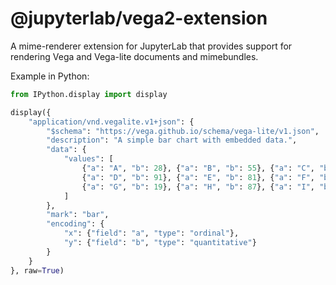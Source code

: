 # @jupyterlab/vega2-extension

A mime-renderer extension for JupyterLab that provides support for rendering Vega and Vega-lite documents and mimebundles.


Example in Python:


```python
from IPython.display import display

display({
    "application/vnd.vegalite.v1+json": {
        "$schema": "https://vega.github.io/schema/vega-lite/v1.json",
        "description": "A simple bar chart with embedded data.",
        "data": {
            "values": [
                {"a": "A", "b": 28}, {"a": "B", "b": 55}, {"a": "C", "b": 43},
                {"a": "D", "b": 91}, {"a": "E", "b": 81}, {"a": "F", "b": 53},
                {"a": "G", "b": 19}, {"a": "H", "b": 87}, {"a": "I", "b": 52}
            ]
        },
        "mark": "bar",
        "encoding": {
            "x": {"field": "a", "type": "ordinal"},
            "y": {"field": "b", "type": "quantitative"}
        }
    }
}, raw=True)
```
